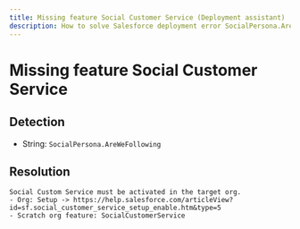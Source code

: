 ```yaml
---
title: Missing feature Social Customer Service (Deployment assistant)
description: How to solve Salesforce deployment error SocialPersona.AreWeFollowing
---
```

<!-- markdownlint-disable MD013 -->
# Missing feature Social Customer Service

## Detection

- String: `SocialPersona.AreWeFollowing`

## Resolution

```shell
Social Custom Service must be activated in the target org.
- Org: Setup -> https://help.salesforce.com/articleView?id=sf.social_customer_service_setup_enable.htm&type=5
- Scratch org feature: SocialCustomerService
```
